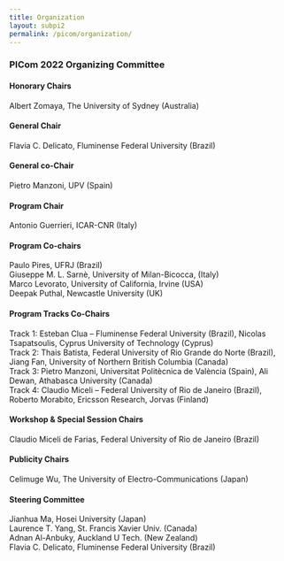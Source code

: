 ```yaml
---
title: Organization
layout: subpi2
permalink: /picom/organization/
---
```


<h3>PICom 2022 Organizing Committee</h3>

<h4>Honorary Chairs</h4>
Albert Zomaya, The University of Sydney (Australia)

<h4>General Chair</h4>
Flavia C. Delicato, Fluminense Federal University (Brazil)

<h4>General co-Chair</h4>
Pietro Manzoni, UPV (Spain)

<h4>Program Chair</h4>
Antonio Guerrieri, ICAR-CNR (Italy)

<h4>Program Co-chairs</h4>
Paulo Pires, UFRJ (Brazil)<br/>
Giuseppe M. L. Sarnè, University of Milan-Bicocca, (Italy)<br/>
Marco Levorato, University of California, Irvine (USA)<br/>
Deepak Puthal, Newcastle University (UK)

<h4> Program Tracks Co-Chairs</h4>
Track 1: Esteban Clua – Fluminense Federal University (Brazil), Nicolas Tsapatsoulis, Cyprus University of Technology (Cyprus)<br/>
Track 2: Thais Batista, Federal University of Rio Grande do Norte (Brazil), Jiang Fan, University of Northern British Columbia (Canada)<br/>
Track 3: Pietro Manzoni, Universitat Politècnica de València (Spain), Ali Dewan, Athabasca University (Canada)<br/>
Track 4: Claudio Miceli – Federal University of Rio de Janeiro (Brazil), Roberto Morabito, Ericsson Research, Jorvas (Finland)

<h4>Workshop & Special Session Chairs</h4>
Claudio Miceli de Farias, Federal University of Rio de Janeiro (Brazil)

<h4>Publicity Chairs</h4>
Celimuge Wu, The University of Electro-Communications (Japan)

<h4>Steering Committee</h4>
Jianhua Ma, Hosei University (Japan)<br/>
Laurence T. Yang, St. Francis Xavier Univ. (Canada)<br/>
Adnan Al-Anbuky, Auckland U Tech. (New Zealand)<br/>
Flavia C. Delicato, Fluminense Federal University (Brazil)